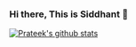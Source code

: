 ### Hi there, This is Siddhant 👋

<!--
**siddhantsambit/siddhantsambit** is a ✨ _special_ ✨ repository because its `README.md` (this file) appears on your GitHub profile.

Here are some ideas to get you started:

- 🔭 I’m currently working on ...
- 🌱 I’m currently learning ...
- 👯 I’m looking to collaborate on ...
- 🤔 I’m looking for help with ...
- 💬 Ask me about ...
- 📫 How to reach me: ...
- 😄 Pronouns: ...
- ⚡ Fun fact: ...
-->

[![Prateek's github stats](https://github-readme-stats.vercel.app/api?username=siddhantsambit&show_icons=true&theme=tokyonight)](https://github.com/siddhantsambit)

